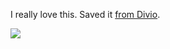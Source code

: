I really love this. Saved it [from Divio](https://documentation.divio.com/).

![](/assets/documentation.png)
